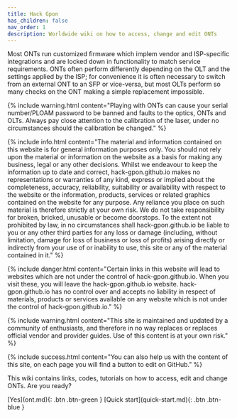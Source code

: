 ```yaml
---
title: Hack Gpon
has_children: false
nav_order: 1
description: Worldwide wiki on how to access, change and edit ONTs
---
```


Most ONTs run customized firmware which implem vendor and ISP-specific integrations and are locked down in functionality to match service requirements.
ONTs often perform differently depending on the OLT and the settings applied by the ISP; for convenience it is often necessary to switch from an external ONT to an SFP or vice-versa, but most OLTs perform so many checks on the ONT making a simple replacement impossible.

{% include warning.html content="Playing with ONTs can cause your serial number/PLOAM password to be banned and faults to the optics, ONTs and OLTs. Always pay close attention to the calibration of the laser, under no circumstances should the calibration be changed." %}

{% include info.html content="The material and information contained on this website is for general information purposes only. You should not rely upon the material or information on the website as a basis for making any business, legal or any other decisions. Whilst we endeavour to keep the information up to date and correct, hack-gpon.github.io makes no representations or warranties of any kind, express or implied about the completeness, accuracy, reliability, suitability or availability with respect to the website or the information, products, services or related graphics contained on the website for any purpose. Any reliance you place on such material is therefore strictly at your own risk. We do not take responsibility for broken, bricked, unusable or become doorstops. To the extent not prohibited by law, in no circumstances shall hack-gpon.github.io be liable to you or any other third parties for any loss or damage (including, without limitation, damage for loss of business or loss of profits) arising directly or indirectly from your use of or inability to use, this site or any of the material contained in it." %}

{% include danger.html content="Certain links in this website will lead to websites which are not under the control of hack-gpon.github.io. When you visit these, you will leave the hack-gpon.github.io website. hack-gpon.github.io has no control over and accepts no liability in respect of materials, products or services available on any website which is not under the control of hack-gpon.github.io." %}

{% include warning.html content="This site is maintained and updated by a community of enthusiasts, and therefore in no way replaces or replaces official vendor and provider guides. Use of this content is at your own risk." %}

{% include success.html content="You can also help us with the content of this site, on each page you will find a button to edit on GitHub." %}

This wiki contains links, codes, tutorials on how to access, edit and change ONTs.
Are you ready?

<span class="fs-8">
[Yes](ont.md){: .btn .btn-green } [Quick start](quick-start.md){: .btn .btn-blue }
</span>
